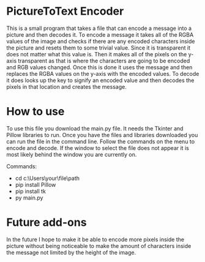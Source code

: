 # PictureToText Encoder
This is a small program that takes a file that can encode a message into a picture and then decodes it. To encode a message it takes all of the RGBA values of the image and checks if there are any encoded characters inside the picture and resets them to some trivial value. Since it is transparent it does not matter what this value is. Then it makes all of the pixels on the y-axis transparent as that is where the characters are going to be encoded and RGB values changed. Once this is done it uses the message and then replaces the RGBA values on the y-axis with the encoded values. To decode it does looks up the key to signify an encoded value and then decodes the pixels in that location and creates the message.

# How to use
To use this file you download the main.py file. It needs the Tkinter and Pillow libraries to run. Once you have the files and libraries downloaded you can run the file in the command line. Follow the commands on the menu to encode and decode. If the window to select the file does not appear it is most likely behind the window you are currently on.

Commands:
- cd c:\Users\your\file\path
- pip install Pillow
- pip install tk
- py main.py

# Future add-ons
In the future I hope to make it be able to encode more pixels inside the picture without being noticeable to make the amount of characters inside the message not limited by the height of the image.

